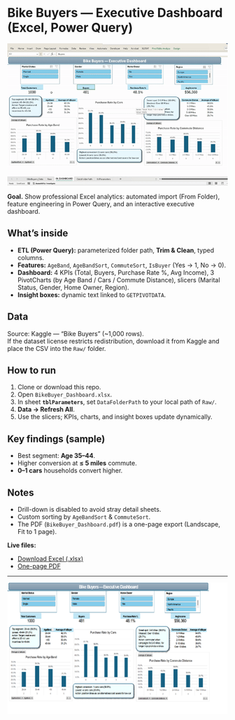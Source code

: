 # Bike Buyers — Executive Dashboard (Excel, Power Query)

![Dashboard demo](img/demo.gif)

**Goal.** Show professional Excel analytics: automated import (From Folder), feature engineering in Power Query, and an interactive executive dashboard.

## What’s inside
- **ETL (Power Query):** parameterized folder path, **Trim & Clean**, typed columns.
- **Features:** `AgeBand`, `AgeBandSort`, `CommuteSort`, `IsBuyer` (Yes → 1, No → 0).
- **Dashboard:** 4 KPIs (Total, Buyers, Purchase Rate %, Avg Income), 3 PivotCharts (by Age Band / Cars / Commute Distance), slicers (Marital Status, Gender, Home Owner, Region).
- **Insight boxes:** dynamic text linked to `GETPIVOTDATA`.

## Data
Source: Kaggle — “Bike Buyers” (~1,000 rows).  
If the dataset license restricts redistribution, download it from Kaggle and place the CSV into the `Raw/` folder.

## How to run
1. Clone or download this repo.
2. Open `BikeBuyer_Dashboard.xlsx`.
3. In sheet **`tblParameters`**, set `DataFolderPath` to your local path of `Raw/`.
4. **Data → Refresh All**.
5. Use the slicers; KPIs, charts, and insight boxes update dynamically.

## Key findings (sample)
- Best segment: **Age 35–44**.
- Higher conversion at **≤ 5 miles** commute.
- **0–1 cars** households convert higher.

## Notes
- Drill-down is disabled to avoid stray detail sheets.
- Custom sorting by `AgeBandSort` & `CommuteSort`.
- The PDF (`BikeBuyer_Dashboard.pdf`) is a one-page export (Landscape, Fit to 1 page).

**Live files:**  
- [Download Excel (.xlsx)](BikeBuyer_Dashboard.xlsx)  
- [One-page PDF](BikeBuyer_Dashboard.pdf)

---

![Dashboard preview](img/dashboard.png)
